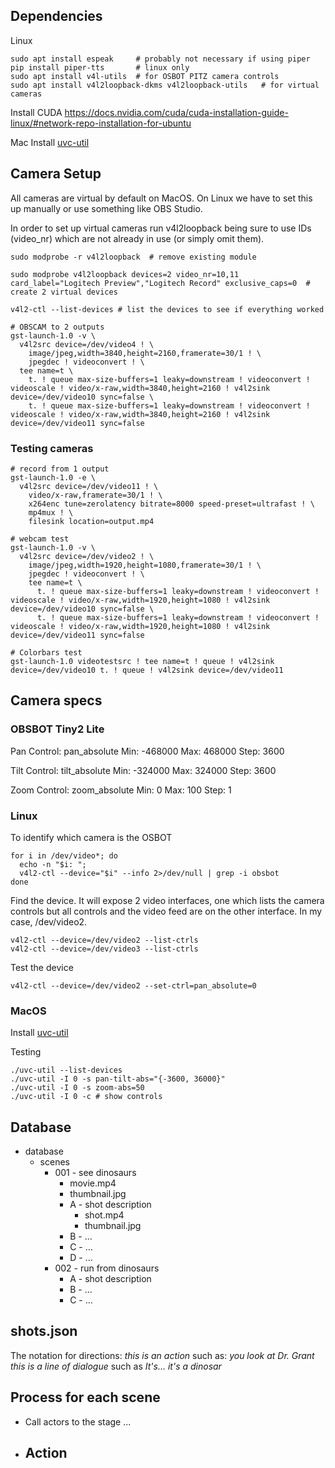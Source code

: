 ## Dependencies

Linux

```
sudo apt install espeak     # probably not necessary if using piper
pip install piper-tts       # linux only
sudo apt install v4l-utils  # for OSBOT PITZ camera controls
sudo apt install v4l2loopback-dkms v4l2loopback-utils   # for virtual cameras
```

Install CUDA
https://docs.nvidia.com/cuda/cuda-installation-guide-linux/#network-repo-installation-for-ubuntu

Mac
Install [uvc-util](https://github.com/jtfrey/uvc-util)

## Camera Setup

All cameras are virtual by default on MacOS. On Linux we have to set this up manually or use something like OBS Studio.

In order to set up virtual cameras run v4l2loopback being sure to use IDs (video_nr) which are not already in use (or simply omit them).

```
sudo modprobe -r v4l2loopback  # remove existing module

sudo modprobe v4l2loopback devices=2 video_nr=10,11 card_label="Logitech Preview","Logitech Record" exclusive_caps=0  # create 2 virtual devices

v4l2-ctl --list-devices # list the devices to see if everything worked

# OBSCAM to 2 outputs
gst-launch-1.0 -v \
  v4l2src device=/dev/video4 ! \
    image/jpeg,width=3840,height=2160,framerate=30/1 ! \
    jpegdec ! videoconvert ! \
  tee name=t \
    t. ! queue max-size-buffers=1 leaky=downstream ! videoconvert ! videoscale ! video/x-raw,width=3840,height=2160 ! v4l2sink device=/dev/video10 sync=false \
    t. ! queue max-size-buffers=1 leaky=downstream ! videoconvert ! videoscale ! video/x-raw,width=3840,height=2160 ! v4l2sink device=/dev/video11 sync=false
```

### Testing cameras

```
# record from 1 output
gst-launch-1.0 -e \
  v4l2src device=/dev/video11 ! \
    video/x-raw,framerate=30/1 ! \
    x264enc tune=zerolatency bitrate=8000 speed-preset=ultrafast ! \
    mp4mux ! \
    filesink location=output.mp4

# webcam test
gst-launch-1.0 -v \
  v4l2src device=/dev/video2 ! \
    image/jpeg,width=1920,height=1080,framerate=30/1 ! \
    jpegdec ! videoconvert ! \
    tee name=t \
      t. ! queue max-size-buffers=1 leaky=downstream ! videoconvert ! videoscale ! video/x-raw,width=1920,height=1080 ! v4l2sink device=/dev/video10 sync=false \
      t. ! queue max-size-buffers=1 leaky=downstream ! videoconvert ! videoscale ! video/x-raw,width=1920,height=1080 ! v4l2sink device=/dev/video11 sync=false

# Colorbars test
gst-launch-1.0 videotestsrc ! tee name=t ! queue ! v4l2sink device=/dev/video10 t. ! queue ! v4l2sink device=/dev/video11

```

## Camera specs

### OBSBOT Tiny2 Lite

Pan
Control: pan_absolute
Min: -468000
Max: 468000
Step: 3600

Tilt
Control: tilt_absolute
Min: -324000
Max: 324000
Step: 3600

Zoom
Control: zoom_absolute
Min: 0
Max: 100
Step: 1

### Linux

To identify which camera is the OSBOT

```
for i in /dev/video*; do
  echo -n "$i: ";
  v4l2-ctl --device="$i" --info 2>/dev/null | grep -i obsbot
done
```

Find the device. It will expose 2 video interfaces, one which lists the camera controls but all controls and the video feed are on the other interface. In my case, /dev/video2.

```
v4l2-ctl --device=/dev/video2 --list-ctrls
v4l2-ctl --device=/dev/video3 --list-ctrls
```

Test the device

```
v4l2-ctl --device=/dev/video2 --set-ctrl=pan_absolute=0
```

### MacOS

Install [uvc-util](https://github.com/jtfrey/uvc-util)

Testing

```
./uvc-util --list-devices
./uvc-util -I 0 -s pan-tilt-abs="{-3600, 36000}"
./uvc-util -I 0 -s zoom-abs=50
./uvc-util -I 0 -c # show controls
```

## Database

- database
  - scenes
    - 001 - see dinosaurs
      - movie.mp4
      - thumbnail.jpg
      - A - shot description
        - shot.mp4
        - thumbnail.jpg
      - B - ...
      - C - ...
      - D - ...
    - 002 - run from dinosaurs
      - A - shot description
      - B - ...
      - C - ...

## shots.json

The notation for directions:
_this is an action_ such as: _you look at Dr. Grant_
_this is a line of dialogue_ such as _It's... it's a dinosar_

## Process for each scene

- Call actors to the stage
  ...
- ## Action

